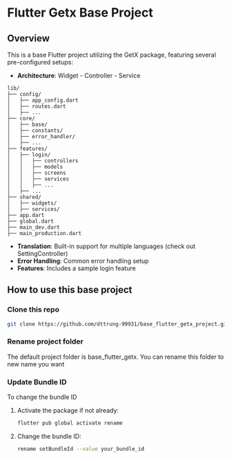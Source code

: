 # Flutter Getx Base Project

## Overview
This is a base Flutter project utilizing the GetX package, featuring several pre-configured setups:

- **Architecture**: Widget - Controller - Service
```
lib/                    
├── config/             
│   ├── app_config.dart 
│   ├── routes.dart     
│   ├── ...
├── core/               
│   ├── base/           
│   ├── constants/      
│   ├── error_handler/  
│   ├── ...
├── features/           
│   ├── login/          
│   │   ├── controllers 
│   │   ├── models      
│   │   ├── screens     
│   │   ├── services    
│   │   ├── ...
│   ├── ...
├── shared/             
│   ├── widgets/        
│   ├── services/       
├── app.dart            
├── global.dart         
├── main_dev.dart       
├── main_production.dart
```

- **Translation**: Built-in support for multiple languages  (check out SettingController)
- **Error Handling**: Common error handling setup
- **Features**: Includes a sample login feature


## How to use this base project
### Clone this repo
   ```sh
   git clone https://github.com/dttrung-99931/base_flutter_getx_project.git
   ```

### Rename project folder 
The default project folder is base_flutter_getx. You can rename this folder to new name you want
### Update Bundle ID
To change the bundle ID
1. Activate the package if not already:
   ```sh
   flutter pub global activate rename
   ```

2. Change the bundle ID:
   ```sh
   rename setBundleId --value your_bundle_id
   ```
